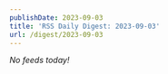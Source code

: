 ```yaml
---
publishDate: 2023-09-03
title: 'RSS Daily Digest: 2023-09-03'
url: /digest/2023-09-03
---
```


_No feeds today!_
